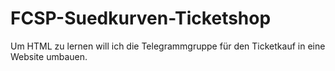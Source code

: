# FCSP-Suedkurven-Ticketshop
Um HTML zu lernen will ich die Telegrammgruppe für den Ticketkauf in eine Website umbauen.
